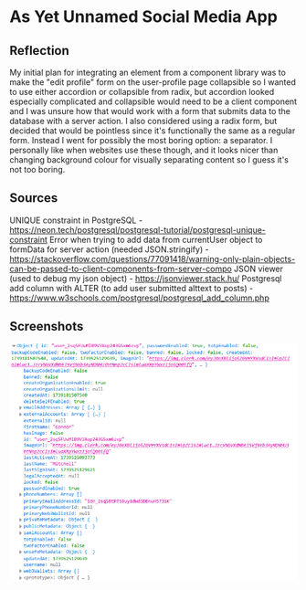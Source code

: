 # As Yet Unnamed Social Media App

## Reflection

My initial plan for integrating an element from a component library was to make the "edit profile" form on the user-profile page collapsible so I wanted to use either accordion or collapsible from radix, but accordion looked especially complicated and collapsible would need to be a client component and I was unsure how that would work with a form that submits data to the database with a server action. I also considered using a radix form, but decided that would be pointless since it's functionally the same as a regular form. Instead I went for possibly the most boring option: a separator. I personally like when websites use these though, and it looks nicer than changing background colour for visually separating content so I guess it's not too boring.

## Sources

UNIQUE constraint in PostgreSQL - https://neon.tech/postgresql/postgresql-tutorial/postgresql-unique-constraint
Error when trying to add data from currentUser object to formData for server action (needed JSON.stringify) - https://stackoverflow.com/questions/77091418/warning-only-plain-objects-can-be-passed-to-client-components-from-server-compo
JSON viewer (used to debug my json object) - https://jsonviewer.stack.hu/
Postgresql add column with ALTER (to add user submitted alttext to posts) - https://www.w3schools.com/postgresql/postgresql_add_column.php

## Screenshots

![Console log displaying the structure of the currentUser object that I used to inform my database structure](@/../screenshots/currentUser_object.png)
